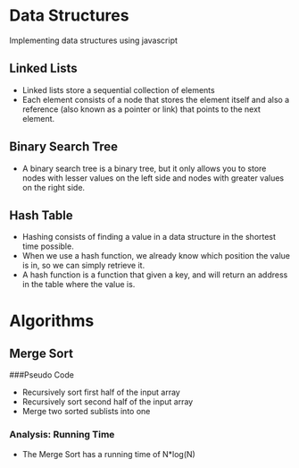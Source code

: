 # Data Structures
Implementing data structures using javascript

## Linked Lists

 - Linked lists store a sequential collection of elements
 - Each element consists of a node that stores the element itself and also a reference (also known as a pointer or link) that points to the next element.
  
## Binary Search Tree

- A binary search tree is a binary tree, but it only allows you to store nodes with lesser values on the left side and nodes with greater values on the right side.
  
## Hash Table

- Hashing consists of finding a value in a data structure in the shortest time possible.
- When we use a hash function, we already know which position the value is in, so we can simply retrieve it.
- A hash function is a function that given a key, and will return an address in the table where the value is.

# Algorithms

## Merge Sort

###Pseudo Code
- Recursively sort first half of the input array
- Recursively sort second half of the input array
- Merge two sorted sublists into one

### Analysis: Running Time
- The Merge Sort has a running time of N*log(N) 

